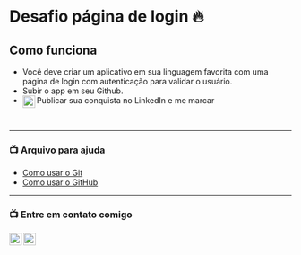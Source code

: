 # Desafio página de login 🔥

## Como funciona

- Você deve criar um aplicativo em sua linguagem favorita com uma página de login
com autenticação para validar o usuário.
- Subir o app em seu Github.
- Publicar sua conquista no LinkedIn e me marcar [<img align="left" alt="binhara | LinkedIn" width="22px" src="https://cdn.jsdelivr.net/npm/simple-icons@v3/icons/linkedin.svg" />][linkedin]

<br />

---

### 📺 Arquivo para ajuda

<!-- YOUTUBE:START -->
- [Como usar o Git](https://youtu.be/UbJLOn1PAKw)
- [Como usar o GitHub](https://youtu.be/UbJLOn1PAKw)
<!-- YOUTUBE:END -->

---
### 📺 Entre em contato comigo
[<img align="left" alt="binhara | LinkedIn" width="22px" src="https://cdn.jsdelivr.net/npm/simple-icons@v3/icons/linkedin.svg" />][linkedin]
[<img align="left" alt="binhara | Instagram" width="22px" src="https://cdn.jsdelivr.net/npm/simple-icons@v3/icons/instagram.svg" />][instagram]
</details>

[youtube]: https://www.youtube.com/channel/UCLKnx5qX7XsOUUmPedGtz3Q/videos
[instagram]: https://instagram.com/binhara
[linkedin]: https://www.linkedin.com/in/adrianodlucca/